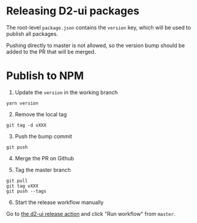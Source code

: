 # Releasing D2-ui packages

The root-level `package.json` contains the `version` key, which will be
used to publish all packages.

Pushing directly to master is not allowed, so the version bump should be added to the PR that will be merged.

# Publish to NPM

1. Update the `version` in the working branch

```
yarn version
```

2. Remove the local tag

```
git tag -d vXXX
```

3. Push the bump commit

```
git push
```

4. Merge the PR on Github

5. Tag the master branch

```
git pull
git tag vXXX
git push --tags
```

6. Start the release workflow manually

Go to [the d2-ui release
action](https://github.com/dhis2/d2-ui/actions?query=workflow%3A%22dhis2%3A+release+d2-ui%22)
and click "Run workflow" from `master`.
